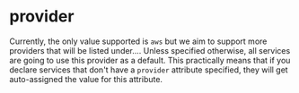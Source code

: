 # provider

Currently, the only value supported is `aws` but we aim to support more providers that will be listed under.... Unless specified otherwise, all services are going to use this provider as a default. This practically means that if you declare services that don't have a `provider` attribute specified, they will get auto-assigned the value for this attribute.
